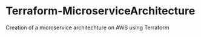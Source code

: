 # Terraform-MicroserviceArchitecture
Creation of a microservice architechture on AWS using Terraform
